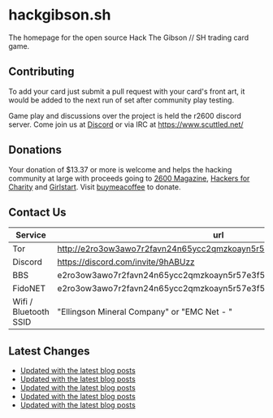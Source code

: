 # hackgibson.sh
The homepage for the open source Hack The Gibson // SH trading card game.


## Contributing

To add your card just submit a pull request with your card's front art, it would be added to the next run of set after community play testing.

Game play and discussions over the project is held the r2600 discord server. Come join us at [Discord](https://discord.com/invite/9hABUzz) or via IRC at https://www.scuttled.net/


## Donations

Your donation of $13.37 or more is welcome and helps the hacking community at large with proceeds going to [2600 Magazine](https://2600.com/), [Hackers for Charity](https://hackersforcharity.org) and [Girlstart](https://girlstart.org).  Visit [buymeacoffee](https://www.buymeacoffee.com/hackgibson.sh) to donate.


## Contact Us

Service | url
-|-
Tor | http://e2ro3ow3awo7r2favn24n65ycc2qmzkoayn5r57e3f56nvjwdcgg32ad.onion
Discord | https://discord.com/invite/9hABUzz
BBS | e2ro3ow3awo7r2favn24n65ycc2qmzkoayn5r57e3f56nvjwdcgg32ad.onion:23
FidoNET | e2ro3ow3awo7r2favn24n65ycc2qmzkoayn5r57e3f56nvjwdcgg32ad.onion:24554
Wifi / Bluetooth SSID | "Ellingson Mineral Company" or "EMC Net - <fidonet address>"

## Latest Changes
<!-- BLOG-POST-LIST:START -->
- [Updated with the latest blog posts](https://github.com/DFW2600/hackgibson.sh/commit/f8a3382870589c8cf3c245d3050a5dadf42dc676)
- [Updated with the latest blog posts](https://github.com/DFW2600/hackgibson.sh/commit/023d863e1e5464cf445fc5c2d57bf940d518eada)
- [Updated with the latest blog posts](https://github.com/DFW2600/hackgibson.sh/commit/21bdc72ea66a74ba1871c035a5dbedcabd5500e6)
- [Updated with the latest blog posts](https://github.com/DFW2600/hackgibson.sh/commit/60e9510880b5f43fb8152362aaf7c3f4a81c96ad)
- [Updated with the latest blog posts](https://github.com/DFW2600/hackgibson.sh/commit/1b250810a5ead4765e17d6cb6bf5d4f12e7c6484)
<!-- BLOG-POST-LIST:END -->
